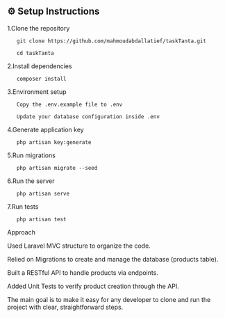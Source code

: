 

## ⚙️ Setup Instructions

  1.Clone the repository

       git clone https://github.com/mahmoudabdallatief/taskTanta.git
      
       cd taskTanta
      
   2.Install dependencies

       composer install
      
   3.Environment setup

       Copy the .env.example file to .env
      
       Update your database configuration inside .env
       
   4.Generate application key

       php artisan key:generate
       
   5.Run migrations

       php artisan migrate --seed
       
   6.Run the server

       php artisan serve
       
   7.Run tests

       php artisan test
       
   
   Approach
   
   Used Laravel MVC structure to organize the code.
   
   Relied on Migrations to create and manage the database (products table).
   
   Built a RESTful API to handle products via endpoints.
   
   Added Unit Tests to verify product creation through the API.
   
   The main goal is to make it easy for any developer to clone and run the project with clear, straightforward steps.
   

       
       
